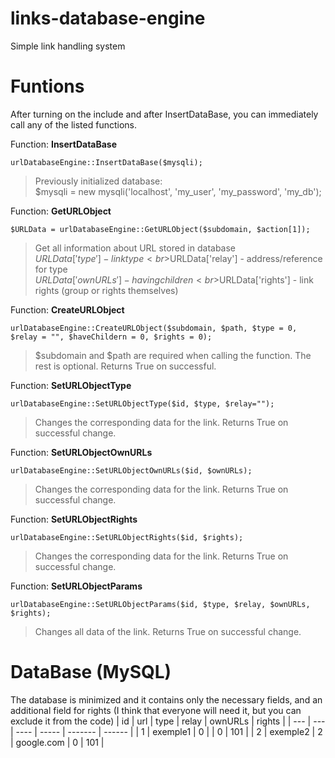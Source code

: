 # links-database-engine
Simple link handling system

# Funtions
After turning on the include and after InsertDataBase, you can immediately call any of the listed functions.

Function: **InsertDataBase**
```
urlDatabaseEngine::InsertDataBase($mysqli);
```
>Previously initialized database:<br>$mysqli = new mysqli('localhost', 'my_user', 'my_password', 'my_db');

Function: **GetURLObject**
```
$URLData = urlDatabaseEngine::GetURLObject($subdomain, $action[1]);
```
>Get all information about URL stored in database<br>$URLData['type'] - link type<br>$URLData['relay'] - address/reference for type<br>$URLData['ownURLs'] - having children<br>$URLData['rights'] - link rights (group or rights themselves)

Function: **CreateURLObject**
```
urlDatabaseEngine::CreateURLObject($subdomain, $path, $type = 0, $relay = "", $haveChildern = 0, $rights = 0);
```
>$subdomain and $path are required when calling the function. The rest is optional. Returns True on successful.

Function: **SetURLObjectType**
```
urlDatabaseEngine::SetURLObjectType($id, $type, $relay="");
```
>Changes the corresponding data for the link. Returns True on successful change.

Function: **SetURLObjectOwnURLs**
```
urlDatabaseEngine::SetURLObjectOwnURLs($id, $ownURLs);
```
>Changes the corresponding data for the link. Returns True on successful change.

Function: **SetURLObjectRights**
```
urlDatabaseEngine::SetURLObjectRights($id, $rights);
```
>Changes the corresponding data for the link. Returns True on successful change.

Function: **SetURLObjectParams**
```
urlDatabaseEngine::SetURLObjectParams($id, $type, $relay, $ownURLs, $rights);
```
>Changes all data of the link. Returns True on successful change.

# DataBase (MySQL)
The database is minimized and it contains only the necessary fields, and an additional field for rights (I think that everyone will need it, but you can exclude it from the code)
| id  | url | type | relay | ownURLs | rights |
| --- | --- | ---- | ----- | ------- | ------ |
| 1 | exemple1 | 0 |  | 0 | 101 |
| 2 | exemple2 | 2 | google.com | 0 | 101 |